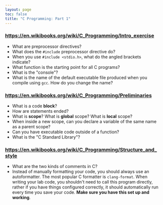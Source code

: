 ```yaml
---
layout: page
toc: false
title: "C Programming: Part 1"
---
```


### <https://en.wikibooks.org/wiki/C_Programming/Intro_exercise>
- What are preprocessor directives? 
- What does the `#include` preprocessor directive do?
- When you use `#include <stdio.h>`, what do the angled brackets indicate?
- What function is the starting point for all C programs?
- What is the "console"?
- What is the name of the default executable file produced when you compile using `gcc`.  How do you change the name?

### <https://en.wikibooks.org/wiki/C_Programming/Preliminaries>
- What is a code **block**?
- How are statements ended?
- What is **scope**?  What is **global** scope? What is **local** scope?
- When inside a new scope, can you declare a variable of the same name as a parent scope?
- Can you have executable code outside of a function?
- What is the "C Standard Library"?

### <https://en.wikibooks.org/wiki/C_Programming/Structure_and_style>
- What are the two kinds of comments in C?
- Instead of manually formatting your code, you should always use an autoformatter.  The most popular C formatter is `clang-format`.  When writing your lab code, you shouldn't need to call this program directly, rather if you have things configured correctly, it should automatically run every time you save your code.  **Make sure you have this set up and working**.

